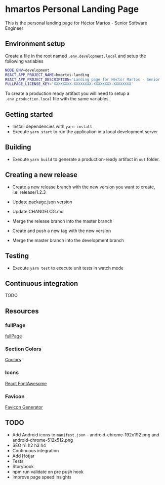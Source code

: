 # hmartos Personal Landing Page

This is the personal landing page for Héctor Martos - Senior Software Engineer

## Environment setup

Create a file in the root named `.env.development.local` and setup the following variables

```bash
NODE_ENV=development
REACT_APP_PROJECT_NAME=hmartos-landing
REACT_APP_PROJECT_DESCRIPTION='Landing page for Héctor Martos - Senior Software Engineer'
FULLPAGE_LICENSE_KEY='XXXXXXXX-XXXXXXXX-XXXXXXXX-XXXXXXXX'
```

To create a production ready artifact you will need to setup a `.env.production.local` file with the same variables.

## Getting started

- Install dependencies with `yarn install`
- Execute `yarn start` to run the application in a local development server

## Building

- Execute `yarn build` to generate a production-ready artifact in `out` folder.

## Creating a new release

- Create a new release branch with the new version you want to create, i.e. release/1.2.3

- Update package.json version

- Update CHANGELOG.md

- Merge the release branch into the master branch

- Create and push a new tag with the new version

- Merge the master branch into the development branch

## Testing

- Execute `yarn test` to execute unit tests in watch mode

## Continuous integration

TODO

## Resources

### fullPage

[fullPage](https://alvarotrigo.com/fullPage/)

### Section Colors

[Coolors](https://coolors.co/gradient-palette/5a11a5-d5c0fd?number=5)

### Icons

[React FontAwesome](https://github.com/FortAwesome/react-fontawesome)

### Favicon

[Favicon Generator](https://favicon.io/favicon-generator/)

## TODO

- Add Android icons to `manifest.json` - android-chrome-192x192.png and android-chrome-512x512.png
- SEO h1 h2 h3 h4
- Continuous integration
- Add Hotjar
- Tests
- Storybook
- npm run validate on pre push hook
- Improve page speed insights
